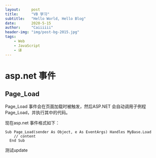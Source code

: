 ```yaml
---
layout:     post
title:      "VB 学习"
subtitle:   "Hello World, Hello Blog"
date:       2020-5-15
author:     "Caiiiiii"
header-img: "img/post-bg-2015.jpg"
tags:
    - Web
    - JavaScript
    - 译
---
```


# asp.net 事件

## Page_Load
Page_Load 事件会在页面加载时被触发，然后ASP.NET 会自动调用子例程Page_Load，并执行其中的代码。


现在asp.net 事件格式如下：
```
Sub Page_Load(sender As Object, e As EventArgs) Handles MyBase.Load
    // content
  End Sub
```

测试update
